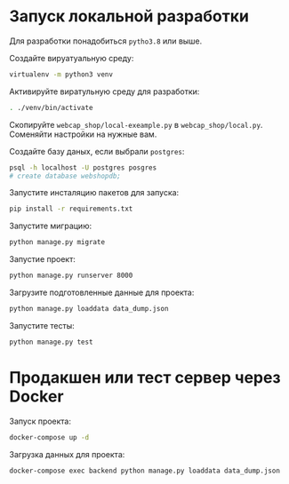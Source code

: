 
# Запуск локальной разработки

Для разработки понадобиться `pytho3.8` или выше.

Создайте вируатуальную среду:
```bash
virtualenv -m python3 venv
```

Активируйте виратульную среду для разработки:
```bash
. ./venv/bin/activate
```

Скопируйте `webcap_shop/local-exeample.py` в `webcap_shop/local.py`.
Соменяйти настройки на нужные вам.

Создайте базу даных, если выбрали `postgres`:
```bash
psql -h localhost -U postgres posgres
# create database webshopdb;
```

Запустите инсталяцию пакетов для запуска:
```bash
pip install -r requirements.txt
```

Запустите миграцию:
```bash
python manage.py migrate
```

Запустие проект:
```bash
python manage.py runserver 8000
```

Загрузите подготовленные данные для проекта:
```bash
python manage.py loaddata data_dump.json
```

Запустите тесты:
```bash
python manage.py test
```

# Продакшен или тест сервер через Docker

Запуск проекта:
```bash
docker-compose up -d
```

Загрузка данных для проекта:
```bash
docker-compose exec backend python manage.py loaddata data_dump.json
```

